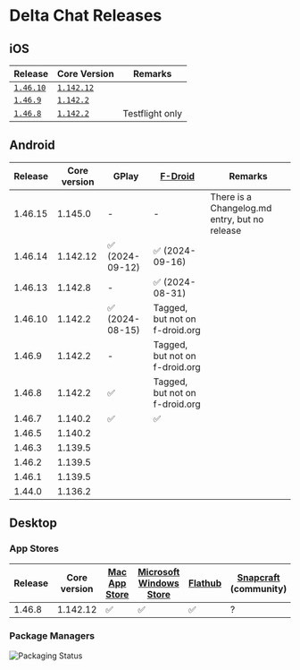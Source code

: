 # Delta Chat Releases

## iOS

| Release                  | Core Version                   | Remarks            |
| ------------------------ | ------------------------------ |--------------------|
| [`1.46.10`][ios-1.46.10] | [`1.142.12`][core-1.142.12]    |                    |
| [`1.46.9`][ios-1.46.9]   | [`1.142.2`][core-1.142.2]      |                    |
| [`1.46.8`][ios-1.46.8]   | [`1.142.2`][core-1.142.2]      | Testflight only    |

[ios-1.46.10]: https://github.com/deltachat/deltachat-ios/releases/tag/1.46.10
[ios-1.46.9]: https://github.com/deltachat/deltachat-ios/releases/tag/1.46.9
[ios-1.46.8]: https://github.com/deltachat/deltachat-ios/releases/tag/1.46.8

[core-1.142.12]: https://github.com/deltachat/deltachat-core-rust/releases/tag/v1.142.12
[core-1.142.2]: https://github.com/deltachat/deltachat-core-rust/releases/tag/v1.142.2

## Android

| Release         | Core version | GPlay           | [F-Droid](https://f-droid.org/packages/com.b44t.messenger/) | Remarks |
|-----------------|--------------|-----------------|--------------------------------|----------|
| 1.46.15         | 1.145.0      | -               | -                              | There is a Changelog.md entry, but no release |
| 1.46.14         | 1.142.12     | ✅ (2024-09-12) | ✅ (2024-09-16)                |          |
| 1.46.13         | 1.142.8      | -               | ✅ (2024-08-31)                |          |
| 1.46.10         | 1.142.2      | ✅ (2024-08-15) | Tagged, but not on f-droid.org |          |
| 1.46.9          | 1.142.2      | -               | Tagged, but not on f-droid.org |          |
| 1.46.8          | 1.142.2      | ✅              | Tagged, but not on f-droid.org |          |
| 1.46.7          | 1.140.2      | ✅              | ✅                             |          |
| 1.46.5          | 1.140.2      |
| 1.46.3          | 1.139.5      |
| 1.46.2          | 1.139.5      |
| 1.46.1          | 1.139.5      |
| 1.44.0          | 1.136.2      |

## Desktop

### App Stores

| Release         | Core version | [Mac App Store] | [Microsoft Windows Store] | [Flathub] | [Snapcraft] (community) | Remarks |
|-----------------|--------------|-----------------|---------------------------|-----------|-------------------------|---------|
| 1.46.8          | 1.142.12     | ✅              | ✅                       | ✅        | ?                       |         |

[Mac App Store]: https://apps.apple.com/us/app/delta-chat-desktop/id1462750497
[Microsoft Windows Store]: https://www.microsoft.com/en-us/p/deltachat/9pjtxx7hn3pk?activetab=pivot:overviewtab
[Flathub]: https://flathub.org/apps/details/chat.delta.desktop
[snapcraft]: https://snapcraft.io/install/deltachat-desktop/debian

### Package Managers

![Packaging Status](https://camo.githubusercontent.com/ed010643c5cc7bdd689c25a516f51dfdad6e4c694e253d4e23049219f5810e12/68747470733a2f2f7265706f6c6f67792e6f72672f62616467652f766572746963616c2d616c6c7265706f732f64656c7461636861742d6465736b746f702e737667)

